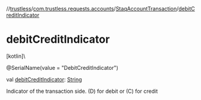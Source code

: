 //[trustless](../../../index.md)/[com.trustless.requests.accounts](../index.md)/[StaqAccountTransaction](index.md)/[debitCreditIndicator](debit-credit-indicator.md)

# debitCreditIndicator

[kotlin]\

@SerialName(value = &quot;DebitCreditIndicator&quot;)

val [debitCreditIndicator](debit-credit-indicator.md): [String](https://kotlinlang.org/api/latest/jvm/stdlib/kotlin/-string/index.html)

Indicator of the transaction side. (D) for debit or (C) for credit
